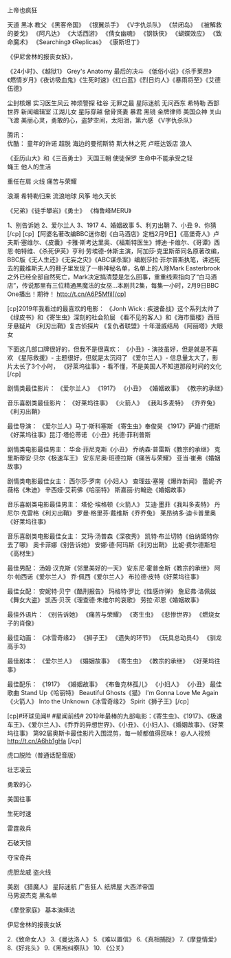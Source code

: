 上帝也疯狂

天道    黑冰 教父
《黑客帝国》
《银翼杀手》
《V字仇杀队》
《禁闭岛》
《被解救的姜戈》
《阿凡达》
《大话西游》
《倩女幽魂》
《钢铁侠》
《蝴蝶效应》
《致命魔术》
《Searching》
《Replicas》
《康斯坦丁》


《伊尼舍林的报丧女妖》，

《24小时》、《越狱1》
Grey's Anatomy
最后的决斗
《低俗小说》《杀手莱昂》《燃情岁月》《夜访吸血鬼》《生死时速》《红白蓝》《烈日灼人》《暴雨将至》《艾德伍德》

尘封核爆
实习医生风云 神烦警探 硅谷
无罪之最
星际迷航  无问西东 希特勒  西部世界  新闻编辑室 江湖儿女 星际穿越
傲骨贤妻
暴君
黑镜
金牌律师
美国众神
关山飞渡
美丽心灵，勇敢的心，盗梦空间，太阳泪，第六感  《V字仇杀队》


腾讯：  
优酷： 童年的许诺 超脱 
海边的曼彻斯特 
    斯大林之死 卢旺达饭店 浪人
        
《亚历山大》和《三百勇士》 天国王朝 使徒保罗
生命中不能承受之轻  
蝇王   他人的生活

重任在肩
火线
痛苦与荣耀

浪潮
希特勒归来
流浪地球
风筝
地久天长


《兄弟》《徒手攀岩》《勇士》
《梅鲁峰MERU》




1、别告诉她 2、爱尔兰人 3、1917 4、婚姻故事 5、利刃出鞘  7、小丑  9、你猜[/cp]
[cp]【阿婆名著改编BBC迷你剧《白马酒店》定档2月9日】《高堡奇人》卢夫斯·塞维尔、《皮囊》卡雅·斯考达里奥、《福斯特医生》博迪·卡维尔、《哥谭》西恩·帕特维、《杀死伊芙》亨利·劳埃德-休斯主演，阿加莎·克里斯蒂同名原著改编，BBC版《无人生还》《无妄之灾》《ABC谋杀案》编剧莎拉·菲尔普斯执笔，讲述死去的戴维斯夫人的鞋子里发现了一串神秘名单，名单上的人除Mark Easterbrook之外已经全部自然死亡，Mark决定搞清楚是怎么回事，重重线索指向了“白马酒店”，传说那里有三位精通黑魔法的女巫…本剧共2集，每集一小时，2月9日BBC One播出！期待！  http://t.cn/A6P5Mfil[/cp]

[cp]2019年我看过的最喜欢的电影：
《Jonh Wick : 疾速备战》这个系列太帅了
《绿皮书》和《寄生虫》深刻的社会阶层
《看不见的客人》和《海市蜃楼》西班牙悬疑片
《利刃出鞘》复古侦探片
《复仇者联盟》十年漫威结局
《阿丽塔》大眼女

下面这几部口牌很好的，但我不是很喜欢：
《小丑》- 演技虽好，但是就是不喜欢
《星际救援》- 主题很好，但就是太沉闷了
《爱尔兰人》- 信息量太大了，影片太长了3个小时，
《好莱坞往事》- 看不懂，不是美国人不知道那段时间的文化[/cp]

剧情类最佳影片：
《爱尔兰人》
《1917》
《小丑》
《婚姻故事》
《教宗的承继》

音乐喜剧类最佳影片：
《好莱坞往事》
《火箭人》
《我叫多麦特》
《乔乔兔》
《利刃出鞘》

最佳导演：
《爱尔兰人》马丁·斯科塞斯
《寄生虫》奉俊昊
《1917》萨姆·门德斯
《好莱坞往事》昆汀·塔伦蒂诺
《小丑》托德·菲利普斯

剧情类电影最佳男主：
华金·菲尼克斯《小丑》
乔纳森·普雷斯《教宗的承继》
克里斯蒂安·贝尔《极速车王》
安东尼奥·班德拉斯《痛苦与荣耀》
亚当·崔弗《婚姻故事》

剧情类电影最佳女主：
西尔莎·罗南《小妇人》
查理兹·塞隆《爆炸新闻》
蕾妮·齐薇格《朱迪》
辛西娅·艾莉佛《哈丽特》
斯嘉丽·约翰逊《婚姻故事》

音乐喜剧类电影最佳男主：
塔伦·埃格顿《火箭人》
艾迪·墨菲《我叫多麦特》
丹尼尔·克雷格《利刃出鞘》
罗曼·格里芬·戴维斯《乔乔兔》
莱昂纳多·迪卡普里奥《好莱坞往事》

音乐喜剧类电影最佳女主：
艾玛·汤普森《深夜秀》
凯特·布兰切特《伯纳黛特你去了哪》
奥卡菲娜《别告诉她》
安娜·德·阿玛斯《利刃出鞘》
比妮·费尔德斯坦《高材生》

最佳男配：
汤姆·汉克斯《邻里美好的一天》
安东尼·霍普金斯《教宗的承继》
阿尔·帕西诺《爱尔兰人》
乔·佩西《爱尔兰人》
布拉德·皮特《好莱坞往事》

最佳女配：
安妮特·贝宁《酷刑报告》
玛格特·罗比《性感炸弹》
詹尼弗·洛佩兹《舞女大盗》
凯西·贝茨《理查德·朱维尔的哀歌》
劳拉·邓恩《婚姻故事》

最佳外语片：
《别告诉她》
《痛苦与荣耀》
《寄生虫》
《悲惨世界》
《燃烧女子的肖像》

最佳动画：
《冰雪奇缘2》
《狮子王》
《遗失的环节》
《玩具总动员4》
《驯龙高手3》

最佳剧本：
《爱尔兰人》
《婚姻故事》
《寄生虫》
《教宗的承继》
《好莱坞往事》

最佳配乐：
《1917》
《婚姻故事》
《布鲁克林孤儿》
《小妇人》
《小丑》  最佳歌曲 Stand Up《哈丽特》 Beautiful Ghosts《猫》 I'm Gonna Love Me Again《火箭人》 Into the Unknown《冰雪奇缘2》 Spirit《狮子王》[/cp]

[cp]#环球见闻# #星闻前线# 2019年最棒的九部电影：《寄生虫》、《1917》、《极速车王》、《爱尔兰人》、《乔乔的异想世界》、《小丑》、《小妇人》、《婚姻故事》、《好莱坞往事》 第92届奥斯卡最佳影片入围混剪，每一帧都值得回味！ @人人视频  http://t.cn/A6hb1gHa [/cp]



虎口脱险（普通话配音版）

壮志凌云

勇敢的心

美国往事

生死时速

雷霆救兵

石破天惊

夺宝奇兵

虎胆龙威
 盗火线


 美剧
《猎魔人》
星际迷航
广告狂人
纸牌屋
大西洋帝国  
马男波杰克
黑名单

《摩登家庭》
基本演绎法

伊尼舍林的报丧女妖

2.《致命女人》
3.《曼达洛人》
5.《难以置信》
6.《真相捕捉》
7.《摩登情爱》
8.《好兆头》
9.《黑袍纠察队》
10. 《公关》